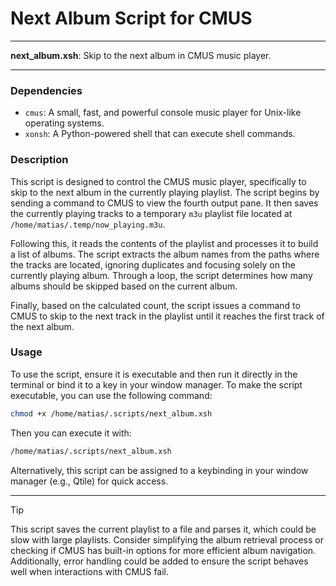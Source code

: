 # Next Album Script for CMUS

---

**next_album.xsh**: Skip to the next album in CMUS music player.

---

### Dependencies

- `cmus`: A small, fast, and powerful console music player for Unix-like operating systems.
- `xonsh`: A Python-powered shell that can execute shell commands.
  
### Description

This script is designed to control the CMUS music player, specifically to skip to the next album in the currently playing playlist. The script begins by sending a command to CMUS to view the fourth output pane. It then saves the currently playing tracks to a temporary `m3u` playlist file located at `/home/matias/.temp/now_playing.m3u`.

Following this, it reads the contents of the playlist and processes it to build a list of albums. The script extracts the album names from the paths where the tracks are located, ignoring duplicates and focusing solely on the currently playing album. Through a loop, the script determines how many albums should be skipped based on the current album.

Finally, based on the calculated count, the script issues a command to CMUS to skip to the next track in the playlist until it reaches the first track of the next album. 

### Usage

To use the script, ensure it is executable and then run it directly in the terminal or bind it to a key in your window manager. To make the script executable, you can use the following command:

```bash
chmod +x /home/matias/.scripts/next_album.xsh
```

Then you can execute it with:

```bash
/home/matias/.scripts/next_album.xsh
```

Alternatively, this script can be assigned to a keybinding in your window manager (e.g., Qtile) for quick access.

---

> [!TIP]  
> This script saves the current playlist to a file and parses it, which could be slow with large playlists. Consider simplifying the album retrieval process or checking if CMUS has built-in options for more efficient album navigation. Additionally, error handling could be added to ensure the script behaves well when interactions with CMUS fail.